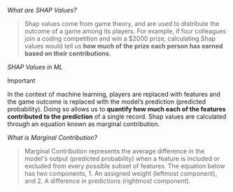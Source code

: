 *What are SHAP Values?*

>Shap values come from game theory, and are used to distribute the outcome of a game among its players. For example, if four colleagues join a 
coding competition and win a $2000 prize, calculating Shap values would tell us **how much of the prize each person has earned based on their contributions**. 

*SHAP Values in ML*

>[!IMPORTANT]
>In the context of machine learning, players are replaced with features and the game outcome is replaced with the model’s prediction (predicted probability). Doing so allows us to **quantify how much each of the features contributed to the prediction** of a single record. Shap values are calculated through an equation known as marginal contribution.

*What is Marginal Contribution?*

>Marginal Contribution represents the average difference in the model's output (predicted probability) when a feature is included or excluded from every possible subset of features. The equation below has two components, 1. An assigned weight (leftmost component), and 2. A difference in predictions (rightmost component).

